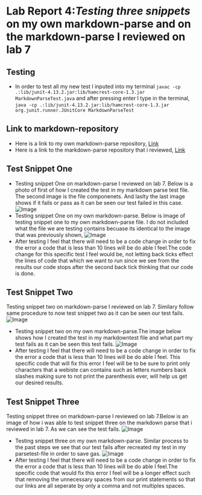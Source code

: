# Lab Report 4:*Testing three snippets* on my own markdown-parse and on the markdown-parse I reviewed on lab 7
## Testing 
* In order to test all my new test I inputed into
my terminal `javac -cp .:lib/junit-4.13.2.jar:lib/hamcrest-core-1.3.jar MarkdownParseTest.java` and after pressing enter I type in the terminal, 
`java -cp .:lib/junit-4.13.2.jar:lib/hamcrest-core-1.3.jar org.junit.runner.JUnitCore MarkdownParseTest`
## Link to markdown-repository
* Here is a link to my own markdown-parse repository, [Link](https://github.com/mtonsing/markdown-parser)
* Here is a link to the markdown-parse repository that i reviewed, [Link](https://github.com/thanhnhanlam/markdown-parser) 
## Test Snippet One
* Testing snippet One on markdown-parse I reviewed on lab 7. Below is a photo of first of how I created the test in my markdown parse test file. The second image is the file componenets. And laslty the last image shows if it fails or pass as it can be seen our test failed in this case. 
![Image](photopart1.png)
* Testing snippet One on my own markdown-parse.
Below is image of testing snippet one to my own markdown-parse file. I do not included what the file we are testing contains becuase its identical to the image that was previously shown,
![Image](a.png)
* After testing I feel that there will need to be a code change in order to fix the error a code that is less than 10 lines will be do able I feel.The code change for this specific test I feel would be, not letting back ticks effect the lines of code that which we want to run since we see from the results our code stops after the second back tick thinking that our code is done. 
## Test Snippet Two
Testing snippet two on markdown-parse I reviewed on lab 7. Similary follow same procedure to now test snippet two as it can be seen our test fails. 
![Image](photopart2.png)
* Testing snippet two on my own markdown-parse.The image below shows how I created the test in my markdowntest file and what part my test fails as it can be seen this test fails.
![Image](b.png)
* After testing I feel that there will need to be a code change in order to fix the error a code that is less than 10 lines will be do able I feel. This specific code that will fix this error I feel will be to be sure to print only characters that a webiste can contains such as letters numbers back slashes making sure to not print the parenthesis ever, will help us get our desired results. 
## Test Snippet Three
Testing snippet three on markdown-parse I reviewed on lab 7.Below is an image of how i was able to test snippet three on the markdown parse that i reviewed in lab 7. As we can see the test fails. 
![Image](photopart3.png)
* Testing snippet three on my own markdown-parse.
Similar process to the past steps we see that our test fails after recreated my test in my parsetest-file in order to save gas. 
![Image](c.png)
* After testing I feel that there will need to be a code change in order to fix the error a code that is less than 10 lines will be do able I feel.The specific code that would fix this error I feel will be a longer effect such that removing the unnecessary spaces from our print statements so that our links are all seperate by only a comma and not multiples spaces. 